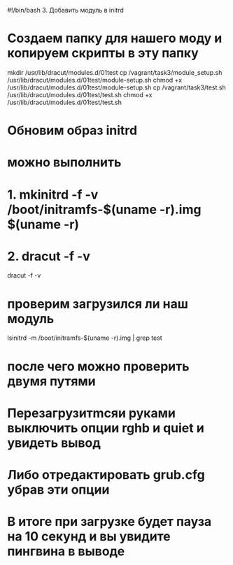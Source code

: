 #!/bin/bash
3. Добавить модуль в initrd


# Создаем папку для нашего моду и копируем скрипты в эту папку 
mkdir /usr/lib/dracut/modules.d/01test
cp /vagrant/task3/module_setup.sh /usr/lib/dracut/modules.d/01test/module-setup.sh
chmod +x /usr/lib/dracut/modules.d/01test/module-setup.sh
cp /vagrant/task3/test.sh /usr/lib/dracut/modules.d/01test/test.sh
chmod +x /usr/lib/dracut/modules.d/01test/test.sh
# Обновим образ initrd
# можно выполнить
# 1.  mkinitrd -f -v /boot/initramfs-$(uname -r).img $(uname -r)
# 2. dracut -f -v
dracut -f -v 
# проверим загрузился ли наш модуль 
lsinitrd -m /boot/initramfs-$(uname -r).img | grep test

# после чего можно проверить двумя путями
# Перезагрузитmсяи руками выключить опции rghb и quiet и увидеть вывод
# Либо отредактировать grub.cfg убрав эти опции
# В итоге при загрузке будет пауза на 10 секунд и вы увидите пингвина в выводе 

